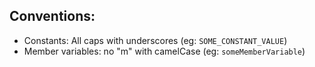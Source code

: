 ## Conventions:
 - Constants: All caps with underscores (eg: `SOME_CONSTANT_VALUE`)
 - Member variables: no "m" with camelCase (eg: `someMemberVariable`)